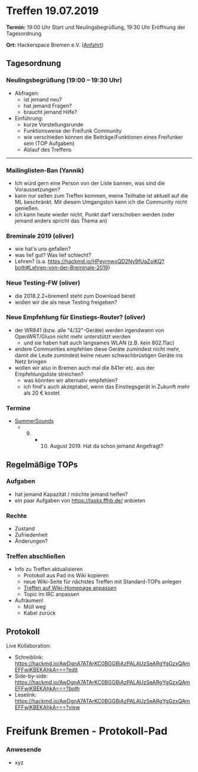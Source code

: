 # Treffen 19.07.2019

**Termin:** 19:00 Uhr Start und Neulingsbegrüßung, 19:30 Uhr Eröffnung der Tagesordnung

**Ort:** Hackerspace Bremen e.V. ([Anfahrt](https://www.hackerspace-bremen.de/anfahrt/))

## Tagesordnung
### Neulingsbegrüßung (19:00 – 19:30 Uhr)

- Abfragen:
    - ist jemand neu?
    - hat jemand Fragen?
    - braucht jemand Hilfe?
- Einführung:
    - kurze Vorstellungsrunde
    - Funktionsweise der Freifunk Community
    - wie verschieden können die Beiträge/Funktionen eines Freifunker sein (TOP Aufgaben)
    - Ablauf des Treffens

---


### Mailinglisten-Ban (Yannik)
- Ich würd gern eine Person von der Liste bannen, was sind die Voraussetzungen? 
- kann nur selten zum Treffen kommen, meine Teilhabe ist aktuell auf die ML beschränkt. Mit diesem Umgangston kann ich die Community nicht genießen.
- ich kann heute wieder nicht, Punkt darf verschoben werden (oder jemand anders spricht das Thema an)


### Breminale 2019 (oliver)
* wie hat's uns gefallen?
* was lief gut? Was lief schlecht?
* Lehren? (s.a. https://hackmd.io/HPeyrnwxQD2Ny9fUaZoiKQ?both#Lehren-von-der-Breminale-2019)


### Neue Testing-FW (oliver)
* die 2018.2.2+bremen1 steht zum Download bereit
* wollen wir die als neue Testing freigeben?


### Neue Empfehlung für Einstiegs-Router? (oliver)
* der WR841 (bzw. alle "4/32"-Geräte) werden irgendwann von OpenWRT/Gluon nicht mehr unterstützt werden
  * und sie haben halt auch langsames WLAN (z.B. kein 802.11ac)
* andere Communities empfehlen diese Geräte zumindest nicht mehr, damit die Leute zumindest keine neuen schwachbrüstigen Geräte ins Netz bringen
* wollen wir also in Bremen auch mal die 841er etc. aus der Empfehlungsliste streichen?
  * was könnten wir alternativ empfehlen?
  * ich find's auch akzeptabel, wenn das Einstiegsgerät in Zukunft mehr als 20 € kostet



### Termine
- [SummerSounds](https://summersounds.de/)
  - 9. + 10. August 2019. Hat da schon jemand Angefragt?

## Regelmäßige TOPs
### Aufgaben

- hat jemand Kapazität / möchte jemand helfen?
- ein paar Aufgaben von https://tasks.ffhb.de/ anbieten

### Rechte

- Zustand
- Zufriedenheit
- Änderungen?

### Treffen abschließen

- Info zu Treffen aktualisieren
  - Protokoll aus Pad ins Wiki kopieren
  - neue Wiki-Seite für nächstes Treffen mit Standard-TOPs anlegen
  - [Treffen auf Wiki-Homepage anpassen](https://wiki.bremen.freifunk.net/Home)
  - Topic im IRC anpassen
- Aufräumen!
  - Müll weg
  - Kabel zurück

## Protokoll

Live Kollaboration:

* Schreiblink: https://hackmd.io/AwDgnA7ATArKC0BGGBjAzPALAUzSeARgYgGzxQAmEFFwiKBEKAhkA===?edit
* Side-by-side: https://hackmd.io/AwDgnA7ATArKC0BGGBjAzPALAUzSeARgYgGzxQAmEFFwiKBEKAhkA===?both
* Leselink: https://hackmd.io/AwDgnA7ATArKC0BGGBjAzPALAUzSeARgYgGzxQAmEFFwiKBEKAhkA===?view

# Freifunk Bremen - Protokoll-Pad
<!--
## Protokoll-Anleitung
- erst ab "### Anwesende" kopieren und ins Wiki übertragen!
Unten anfügen und bestehendes "### Anwesende" überschreiben  
- Termine bitte nicht ins Protokoll, sondern darüber in der Tagesordnung vermerken, sonst ist es doppelt
-->

### Anwesende
* xyz